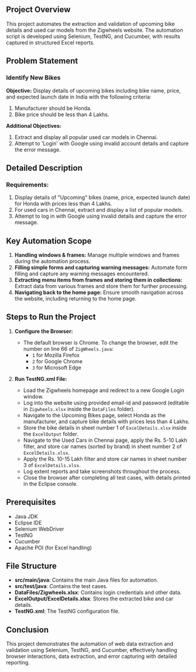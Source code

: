 ## Project Overview

This project automates the extraction and validation of upcoming bike details and used car models from the Zigwheels website. The automation script is developed using Selenium, TestNG, and Cucumber, with results captured in structured Excel reports.

## Problem Statement

### Identify New Bikes

**Objective:** Display details of upcoming bikes including bike name, price, and expected launch date in India with the following criteria:
1. Manufacturer should be Honda.
2. Bike price should be less than 4 Lakhs.

**Additional Objectives:**
1. Extract and display all popular used car models in Chennai.
2. Attempt to 'Login' with Google using invalid account details and capture the error message.

## Detailed Description

### Requirements:
1. Display details of "Upcoming" bikes (name, price, expected launch date) for Honda with prices less than 4 Lakhs.
2. For used cars in Chennai, extract and display a list of popular models.
3. Attempt to log in with Google using invalid details and capture the error message.

## Key Automation Scope

1. **Handling windows & frames:** Manage multiple windows and frames during the automation process.
2. **Filling simple forms and capturing warning messages:** Automate form filling and capture any warning messages encountered.
3. **Extracting menu items from frames and storing them in collections:** Extract data from various frames and store them for further processing.
4. **Navigating back to the home page:** Ensure smooth navigation across the website, including returning to the home page.

## Steps to Run the Project

1. **Configure the Browser:**
   - The default browser is Chrome. To change the browser, edit the number on line 66 of `ZigWheels.java`:
     - `1` for Mozilla Firefox
     - `2` for Google Chrome
     - `3` for Microsoft Edge

2. **Run TestNG.xml File:**
   - Load the Zigwheels homepage and redirect to a new Google Login window.
   - Log into the website using provided email-id and password (editable in `Zigwheels.xlsx` inside the `DataFiles` folder).
   - Navigate to the Upcoming Bikes page, select Honda as the manufacturer, and capture bike details with prices less than 4 Lakhs.
   - Store the bike details in sheet number 1 of `ExcelDetails.xlsx` inside the `ExcelOutput` folder.
   - Navigate to the Used Cars in Chennai page, apply the Rs. 5-10 Lakh filter, and store car names (sorted by brand) in sheet number 2 of `ExcelDetails.xlsx`.
   - Apply the Rs. 10-15 Lakh filter and store car names in sheet number 3 of `ExcelDetails.xlsx`.
   - Log extent reports and take screenshots throughout the process.
   - Close the browser after completing all test cases, with details printed in the Eclipse console.

## Prerequisites

- Java JDK
- Eclipse IDE
- Selenium WebDriver
- TestNG
- Cucumber
- Apache POI (for Excel handling)

## File Structure

- **src/main/java**: Contains the main Java files for automation.
- **src/test/java**: Contains the test cases.
- **DataFiles/Zigwheels.xlsx**: Contains login credentials and other data.
- **ExcelOutput/ExcelDetails.xlsx**: Stores the extracted bike and car details.
- **TestNG.xml**: The TestNG configuration file.

## Conclusion

This project demonstrates the automation of web data extraction and validation using Selenium, TestNG, and Cucumber, effectively handling browser interactions, data extraction, and error capturing with detailed reporting.
